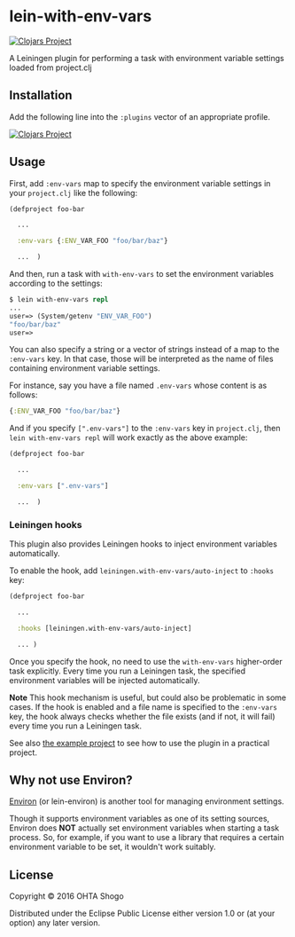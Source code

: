 # lein-with-env-vars
[![Clojars Project](https://img.shields.io/clojars/v/lein-with-env-vars.svg)](https://clojars.org/lein-with-env-vars)

A Leiningen plugin for performing a task with environment variable settings loaded from project.clj

## Installation

Add the following line into the `:plugins` vector of an appropriate profile.

[![Clojars Project](https://clojars.org/lein-with-env-vars/latest-version.svg)](https://clojars.org/lein-with-env-vars)

## Usage

First, add `:env-vars` map to specify the environment variable settings in your `project.clj`
like the following:

```clj
(defproject foo-bar

  ...

  :env-vars {:ENV_VAR_FOO "foo/bar/baz"}

  ...  )
```

And then, run a task with `with-env-vars` to set the environment variables according to the settings:

```clj
$ lein with-env-vars repl
...
user=> (System/getenv "ENV_VAR_FOO")
"foo/bar/baz"
user=>
```

You can also specify a string or a vector of strings instead of a map to the `:env-vars` key.
In that case, those will be interpreted as the name of files containing environment variable settings.

For instance, say you have a file named `.env-vars` whose content is as follows:

```clj
{:ENV_VAR_FOO "foo/bar/baz"}
```

And if you specify `[".env-vars"]` to the `:env-vars` key in `project.clj`,
then `lein with-env-vars repl` will work exactly as the above example:

```clj
(defproject foo-bar

  ...

  :env-vars [".env-vars"]

  ...  )
```

### Leiningen hooks

This plugin also provides Leiningen hooks to inject environment variables automatically.

To enable the hook, add `leiningen.with-env-vars/auto-inject` to `:hooks` key:

```clj
(defproject foo-bar

  ...

  :hooks [leiningen.with-env-vars/auto-inject]

  ... )
```

Once you specify the hook, no need to use the `with-env-vars` higher-order task explicitly.
Every time you run a Leiningen task, the specified environment variables will be injected automatically.

**Note** This hook mechanism is useful, but could also be problematic in some cases.
If the hook is enabled and a file name is specified to the `:env-vars` key, the hook always
checks whether the file exists (and if not, it will fail) every time you run a Leiningen task.

See also [the example project](examples/example) to see how to use the plugin in a practical project.

## Why not use Environ?

[Environ](https://github.com/weavejester/environ) (or lein-environ) is another tool for managing environment settings.

Though it supports environment variables as one of its setting sources, Environ does **NOT** actually set environment variables when starting a task process. So, for example, if you want to use a library that requires a certain environment variable to be set, it wouldn't work suitably.

## License

Copyright © 2016 OHTA Shogo

Distributed under the Eclipse Public License either version 1.0 or (at
your option) any later version.
